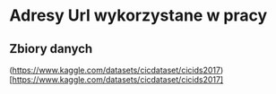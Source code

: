 # Adresy Url wykorzystane w pracy

## Zbiory danych

(https://www.kaggle.com/datasets/cicdataset/cicids2017)[https://www.kaggle.com/datasets/cicdataset/cicids2017]
